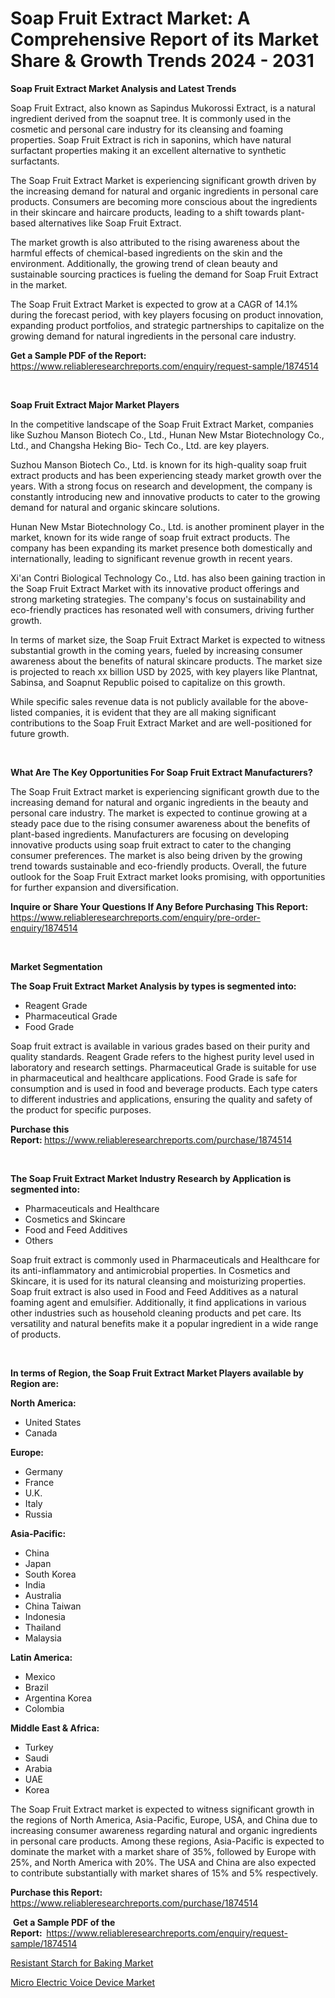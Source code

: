 <p><h1>Soap Fruit Extract Market: A Comprehensive Report of its Market Share & Growth Trends 2024 - 2031</h1></p><p><strong>Soap Fruit Extract Market Analysis and Latest Trends</strong></p>
<p><p>Soap Fruit Extract, also known as Sapindus Mukorossi Extract, is a natural ingredient derived from the soapnut tree. It is commonly used in the cosmetic and personal care industry for its cleansing and foaming properties. Soap Fruit Extract is rich in saponins, which have natural surfactant properties making it an excellent alternative to synthetic surfactants.</p><p>The Soap Fruit Extract Market is experiencing significant growth driven by the increasing demand for natural and organic ingredients in personal care products. Consumers are becoming more conscious about the ingredients in their skincare and haircare products, leading to a shift towards plant-based alternatives like Soap Fruit Extract.</p><p>The market growth is also attributed to the rising awareness about the harmful effects of chemical-based ingredients on the skin and the environment. Additionally, the growing trend of clean beauty and sustainable sourcing practices is fueling the demand for Soap Fruit Extract in the market.</p><p>The Soap Fruit Extract Market is expected to grow at a CAGR of 14.1% during the forecast period, with key players focusing on product innovation, expanding product portfolios, and strategic partnerships to capitalize on the growing demand for natural ingredients in the personal care industry.</p></p>
<p><strong>Get a Sample PDF of the Report:&nbsp;</strong> <a href="https://www.reliableresearchreports.com/enquiry/request-sample/1874514">https://www.reliableresearchreports.com/enquiry/request-sample/1874514</a></p>
<p>&nbsp;</p>
<p><strong>Soap Fruit Extract Major Market Players</strong></p>
<p><p>In the competitive landscape of the Soap Fruit Extract Market, companies like Suzhou Manson Biotech Co., Ltd., Hunan New Mstar Biotechnology Co., Ltd., and Changsha Heking Bio- Tech Co., Ltd. are key players. </p><p>Suzhou Manson Biotech Co., Ltd. is known for its high-quality soap fruit extract products and has been experiencing steady market growth over the years. With a strong focus on research and development, the company is constantly introducing new and innovative products to cater to the growing demand for natural and organic skincare solutions. </p><p>Hunan New Mstar Biotechnology Co., Ltd. is another prominent player in the market, known for its wide range of soap fruit extract products. The company has been expanding its market presence both domestically and internationally, leading to significant revenue growth in recent years.</p><p>Xi'an Contri Biological Technology Co., Ltd. has also been gaining traction in the Soap Fruit Extract Market with its innovative product offerings and strong marketing strategies. The company's focus on sustainability and eco-friendly practices has resonated well with consumers, driving further growth.</p><p>In terms of market size, the Soap Fruit Extract Market is expected to witness substantial growth in the coming years, fueled by increasing consumer awareness about the benefits of natural skincare products. The market size is projected to reach xx billion USD by 2025, with key players like Plantnat, Sabinsa, and Soapnut Republic poised to capitalize on this growth.</p><p>While specific sales revenue data is not publicly available for the above-listed companies, it is evident that they are all making significant contributions to the Soap Fruit Extract Market and are well-positioned for future growth.</p></p>
<p>&nbsp;</p>
<p><strong>What Are The Key Opportunities For Soap Fruit Extract Manufacturers?</strong></p>
<p><p>The Soap Fruit Extract market is experiencing significant growth due to the increasing demand for natural and organic ingredients in the beauty and personal care industry. The market is expected to continue growing at a steady pace due to the rising consumer awareness about the benefits of plant-based ingredients. Manufacturers are focusing on developing innovative products using soap fruit extract to cater to the changing consumer preferences. The market is also being driven by the growing trend towards sustainable and eco-friendly products. Overall, the future outlook for the Soap Fruit Extract market looks promising, with opportunities for further expansion and diversification.</p></p>
<p><strong>Inquire or Share Your Questions If Any Before Purchasing This Report:</strong> <a href="https://www.reliableresearchreports.com/enquiry/pre-order-enquiry/1874514">https://www.reliableresearchreports.com/enquiry/pre-order-enquiry/1874514</a></p>
<p>&nbsp;</p>
<p><strong>Market Segmentation</strong></p>
<p><strong>The Soap Fruit Extract Market Analysis by types is segmented into:</strong></p>
<p><ul><li>Reagent Grade</li><li>Pharmaceutical Grade</li><li>Food Grade</li></ul></p>
<p><p>Soap fruit extract is available in various grades based on their purity and quality standards. Reagent Grade refers to the highest purity level used in laboratory and research settings. Pharmaceutical Grade is suitable for use in pharmaceutical and healthcare applications. Food Grade is safe for consumption and is used in food and beverage products. Each type caters to different industries and applications, ensuring the quality and safety of the product for specific purposes.</p></p>
<p><strong>Purchase this Report:&nbsp;</strong><a href="https://www.reliableresearchreports.com/purchase/1874514">https://www.reliableresearchreports.com/purchase/1874514</a></p>
<p>&nbsp;</p>
<p><strong>The Soap Fruit Extract Market Industry Research by Application is segmented into:</strong></p>
<p><ul><li>Pharmaceuticals and Healthcare</li><li>Cosmetics and Skincare</li><li>Food and Feed Additives</li><li>Others</li></ul></p>
<p><p>Soap fruit extract is commonly used in Pharmaceuticals and Healthcare for its anti-inflammatory and antimicrobial properties. In Cosmetics and Skincare, it is used for its natural cleansing and moisturizing properties. Soap fruit extract is also used in Food and Feed Additives as a natural foaming agent and emulsifier. Additionally, it find applications in various other industries such as household cleaning products and pet care. Its versatility and natural benefits make it a popular ingredient in a wide range of products.</p></p>
<p>&nbsp;</p>
<p><strong>In terms of Region, the Soap Fruit Extract Market Players available by Region are:</strong></p>
<p>
    <p> <strong> North America: </strong>
        <ul>
            <li>United States</li>
            <li>Canada</li>
        </ul>
        </p> 
    <p> <strong> Europe: </strong>
        <ul>
            <li>Germany</li>
            <li>France</li>
            <li>U.K.</li>
            <li>Italy</li>
            <li>Russia</li>
        </ul>
        </p> 
    <p> <strong> Asia-Pacific: </strong>
        <ul>
            <li>China</li>
            <li>Japan</li>
            <li>South Korea</li>
            <li>India</li>
            <li>Australia</li>
            <li>China Taiwan</li>
            <li>Indonesia</li>
            <li>Thailand</li>
            <li>Malaysia</li>
        </ul>
        </p> 
    <p> <strong> Latin America: </strong>
        <ul>
            <li>Mexico</li>
            <li>Brazil</li>
            <li>Argentina Korea</li>
            <li>Colombia</li>
        </ul>
        </p> 
    <p> <strong> Middle East & Africa: </strong>
        <ul>
            <li>Turkey</li>
            <li>Saudi</li>
            <li>Arabia</li>
            <li>UAE</li>
            <li>Korea</li>
        </ul>
    </p>
    </p>
<p><p>The Soap Fruit Extract market is expected to witness significant growth in the regions of North America, Asia-Pacific, Europe, USA, and China due to increasing consumer awareness regarding natural and organic ingredients in personal care products. Among these regions, Asia-Pacific is expected to dominate the market with a market share of 35%, followed by Europe with 25%, and North America with 20%. The USA and China are also expected to contribute substantially with market shares of 15% and 5% respectively.</p></p>
<p><strong>Purchase this Report: </strong><a href="https://www.reliableresearchreports.com/purchase/1874514">https://www.reliableresearchreports.com/purchase/1874514</a></p>
<p>&nbsp;<strong>Get a Sample PDF of the Report:&nbsp;&nbsp;</strong><a href="https://www.reliableresearchreports.com/enquiry/request-sample/1874514">https://www.reliableresearchreports.com/enquiry/request-sample/1874514</a></p>
<p><strong></strong></p>
<p><p><a href="https://view.publitas.com/reportprime-1/insights-into-resistant-starch-for-baking-market-size-analysing-market-share-trends-and-growth-from-2024-to-2031/">Resistant Starch for Baking Market</a></p><p><a href="https://scarlet-rocket-c63.notion.site/Micro-Electric-Voice-Device-Market-Insights-Market-Players-and-Forecast-Till-2031-91ccc6341e4e4656a1d1cee67f57bb04">Micro Electric Voice Device Market</a></p></p>